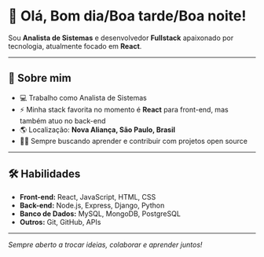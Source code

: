 # 👋 Olá, Bom dia/Boa tarde/Boa noite!

Sou **Analista de Sistemas** e desenvolvedor **Fullstack** apaixonado por tecnologia, atualmente focado em **React**.

---

## 🚀 Sobre mim

- 💻 Trabalho como Analista de Sistemas
- ⚡ Minha stack favorita no momento é **React** para front-end, mas também atuo no back-end
- 🌎 Localização: **Nova Aliança, São Paulo, Brasil**
- 👨‍💻 Sempre buscando aprender e contribuir com projetos open source

---

## 🛠️ Habilidades

- **Front-end:** React, JavaScript, HTML, CSS
- **Back-end:** Node.js, Express, Django, Python
- **Banco de Dados:** MySQL, MongoDB, PostgreSQL
- **Outros:** Git, GitHub, APIs

---

_Sempre aberto a trocar ideias, colaborar e aprender juntos!_
